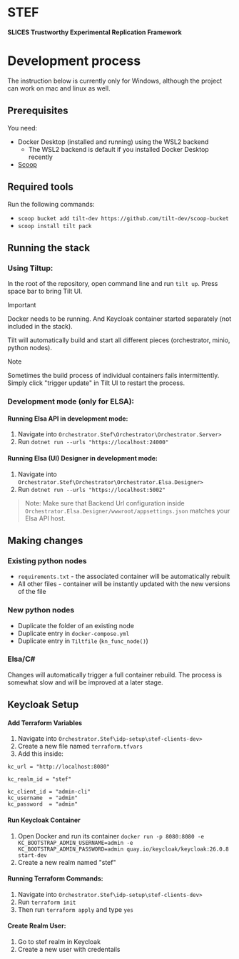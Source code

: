 # STEF

**SLICES Trustworthy Experimental Replication Framework**

# Development process

The instruction below is currently only for Windows, although the project can work on mac and linux as well.

## Prerequisites

You need:

* Docker Desktop (installed and running) using the WSL2 backend
  * The WSL2 backend is default if you installed Docker Desktop recently
* [Scoop](https://scoop.sh/)

## Required tools

Run the following commands:

* `scoop bucket add tilt-dev https://github.com/tilt-dev/scoop-bucket`
* `scoop install tilt pack`

## Running the stack

### Using Tiltup:

In the root of the repository, open command line and run `tilt up`.
Press space bar to bring Tilt UI.

> [!IMPORTANT]  
> Docker needs to be running. And Keycloak container started separately (not included in the stack).

Tilt will automatically build and start all different pieces (orchestrator, minio, python nodes).

> [!NOTE]  
> Sometimes the build process of individual containers fails intermittently.
> Simply click "trigger update" in Tilt UI to restart the process.

### Development mode (only for ELSA):

#### Running Elsa API in development mode:
1) Navigate into `Orchestrator.Stef\Orchestrator\Orchestrator.Server>`
2) Run `dotnet run --urls "https://localhost:24000"`

#### Running Elsa (UI) Designer in development mode:
1) Navigate into `Orchestrator.Stef\Orchestrator\Orchestrator.Elsa.Designer>`
2) Run `dotnet run --urls "https://localhost:5002"`
> Note: Make sure that Backend Url configuration inside `Orchestrator.Elsa.Designer/wwwroot/appsettings.json` matches your Elsa API host.

## Making changes

### Existing python nodes

* `requirements.txt` - the associated container will be automatically rebuilt
* All other files - container will be instantly updated with the new versions of the file

### New python nodes

* Duplicate the folder of an existing node
* Duplicate entry in `docker-compose.yml`
* Duplicate entry in `Tiltfile` (`kn_func_node()`)

### Elsa/C#

Changes will automatically trigger a full container rebuild.
The process is somewhat slow and will be improved at a later stage.

## Keycloak Setup

#### Add Terraform Variables
1) Navigate into `Orchestrator.Stef\idp-setup\stef-clients-dev>`
2) Create a new file named `terraform.tfvars`
3) Add this inside:
```
kc_url = "http://localhost:8080"

kc_realm_id = "stef"

kc_client_id = "admin-cli"
kc_username  = "admin"
kc_password  = "admin"
```

#### Run Keycloak Container
1) Open Docker and run its container `docker run -p 8080:8080 -e KC_BOOTSTRAP_ADMIN_USERNAME=admin -e KC_BOOTSTRAP_ADMIN_PASSWORD=admin quay.io/keycloak/keycloak:26.0.8 start-dev`
2) Create a new realm named "stef"

#### Running Terraform Commands:
1) Navigate into `Orchestrator.Stef\idp-setup\stef-clients-dev>`
2) Run `terraform init`
3) Then run `terraform apply` and type `yes`

#### Create Realm User:
1) Go to stef realm in Keycloak
2) Create a new user with credentails



